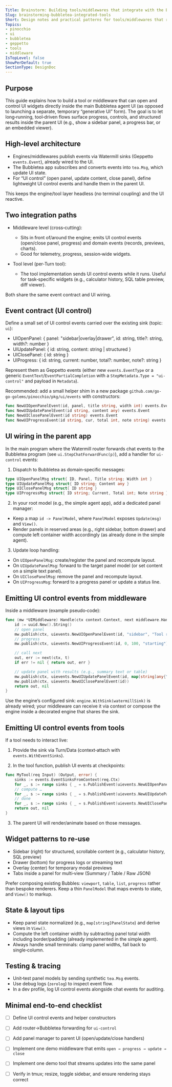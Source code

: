 ```yaml
---
Title: Brainstorm: Building tools/middlewares that integrate with the Bubbletea parent UI
Slug: brainstorming-bubbletea-integrated-tools
Short: Design notes and practical patterns for tools/middlewares that render widgets directly in the main agent UI
Topics:
- pinocchio
- ui
- bubbletea
- geppetto
- tools
- middleware
IsTopLevel: false
ShowPerDefault: true
SectionType: DesignDoc
---
```


## Purpose

This guide explains how to build a tool or middleware that can open and control UI widgets directly inside the main Bubbletea agent UI (as opposed to launching a separate, temporary “generative UI” form). The goal is to let long‑running, tool‑driven flows surface progress, controls, and structured results inside the parent UI (e.g., show a sidebar panel, a progress bar, or an embedded viewer).

## High‑level architecture

- Engines/middlewares publish events via Watermill sinks (Geppetto `events.Event`), already wired to the UI.
- The Bubbletea app subscribes and converts events into `tea.Msg`, which update UI state.
- For “UI control” (open panel, update content, close panel), define lightweight UI control events and handle them in the parent UI.

This keeps the engine/tool layer headless (no terminal coupling) and the UI reactive.

## Two integration paths

- Middleware level (cross‑cutting):
  - Sits in front of/around the engine; emits UI control events (open/close panel, progress) and domain events (records, previews, charts).
  - Good for telemetry, progress, session‑wide widgets.

- Tool level (per‑Turn tool):
  - The tool implementation sends UI control events while it runs. Useful for task‑specific widgets (e.g., calculator history, SQL table preview, diff viewer).

Both share the same event contract and UI wiring.

## Event contract (UI control)

Define a small set of UI control events carried over the existing sink (topic: `ui`):

- UIOpenPanel: { panel: "sidebar|overlay|drawer", id: string, title?: string, width?: number }
- UIUpdatePanel: { id: string, content: string | structured }
- UIClosePanel: { id: string }
- UIProgress: { id: string, current: number, total?: number, note?: string }

Represent them as Geppetto events (either new `events.EventType` or a generic `EventText`/`EventPartialCompletion` with a `StepMetadata.Type = "ui-control"` and payload in `Metadata`).

Recommended: add a small helper shim in a new package `github.com/go-go-golems/pinocchio/pkg/ui/events` with constructors:

```go
func NewUIOpenPanelEvent(id, panel, title string, width int) events.Event
func NewUIUpdatePanelEvent(id string, content any) events.Event
func NewUIClosePanelEvent(id string) events.Event
func NewUIProgressEvent(id string, cur, total int, note string) events.Event
```

## UI wiring in the parent app

In the main program where the Watermill router forwards chat events to the Bubbletea program (see `ui.StepChatForwardFunc(p)`), add a handler for `ui-control` events:

1) Dispatch to Bubbletea as domain‑specific messages:

```go
type UIOpenPanelMsg struct{ ID, Panel, Title string; Width int }
type UIUpdatePanelMsg struct{ ID string; Content any }
type UIClosePanelMsg struct{ ID string }
type UIProgressMsg struct{ ID string; Current, Total int; Note string }
```

2) In your root model (e.g., the simple agent app), add a dedicated panel manager:

- Keep a map `id -> PanelModel`, where `PanelModel` exposes `Update(msg)` and `View()`.
- Render panels in reserved areas (e.g., right sidebar, bottom drawer) and compute left container width accordingly (as already done in the simple agent).

3) Update loop handling:

- On `UIOpenPanelMsg`: create/register the panel and recompute layout.
- On `UIUpdatePanelMsg`: forward to the target panel model (or set content on a simple text panel).
- On `UIClosePanelMsg`: remove the panel and recompute layout.
- On `UIProgressMsg`: forward to a progress panel or update a status line.

## Emitting UI control events from middleware

Inside a middleware (example pseudo‑code):

```go
func (mw *UIMiddleware) Handle(ctx context.Context, next middleware.HandlerFunc, t *turns.Turn) (*turns.Turn, error) {
    id := uuid.New().String()
    // open panel
    mw.publish(ctx, uievents.NewUIOpenPanelEvent(id, "sidebar", "Tool run", 28))
    // progress
    mw.publish(ctx, uievents.NewUIProgressEvent(id, 0, 100, "starting"))

    // call next
    out, err := next(ctx, t)
    if err != nil { return out, err }

    // update panel with results (e.g., summary text or table)
    mw.publish(ctx, uievents.NewUIUpdatePanelEvent(id, map[string]any{"summary": "done"}))
    mw.publish(ctx, uievents.NewUIClosePanelEvent(id))
    return out, nil
}
```

Use the engine’s configured sink: `engine.WithSink(watermillSink)` is already wired; your middleware can receive it via context or compose the engine inside a decorated engine that shares the sink.

## Emitting UI control events from tools

If a tool needs to interact live:

1) Provide the sink via Turn/Data (context‑attach with `events.WithEventSinks`).

2) In the tool function, publish UI events at checkpoints:

```go
func MyTool(req Input) (Output, error) {
    sinks := events.EventSinksFromContext(req.Ctx)
    for _, s := range sinks { _ = s.PublishEvent(uievents.NewUIOpenPanelEvent(...)) }
    // compute …
    for _, s := range sinks { _ = s.PublishEvent(uievents.NewUIUpdatePanelEvent(...)) }
    // done
    for _, s := range sinks { _ = s.PublishEvent(uievents.NewUIClosePanelEvent(...)) }
    return out, nil
}
```

3) The parent UI will render/animate based on those messages.

## Widget patterns to re‑use

- Sidebar (right) for structured, scrollable content (e.g., calculator history, SQL preview)
- Drawer (bottom) for progress logs or streaming text
- Overlay (center) for temporary modal previews
- Tabs inside a panel for multi‑view (Summary / Table / Raw JSON)

Prefer composing existing Bubbles: `viewport`, `table`, `list`, `progress` rather than bespoke renderers. Keep a thin `PanelModel` that maps events to state, and `View()` to markup.

## State & layout tips

- Keep panel state normalized (e.g., `map[string]PanelState`) and derive views in `View()`.
- Compute the left container width by subtracting panel total width including border/padding (already implemented in the simple agent).
- Always handle small terminals: clamp panel widths, fall back to single‑column.

## Testing & tracing

- Unit‑test panel models by sending synthetic `tea.Msg` events.
- Use debug logs (`zerolog`) to inspect event flow.
- In a dev profile, log UI control events alongside chat events for auditing.

## Minimal end‑to‑end checklist

- [ ] Define UI control events and helper constructors
- [ ] Add router→Bubbletea forwarding for `ui-control`
- [ ] Add panel manager to parent UI (open/update/close handlers)
- [ ] Implement one demo middleware that emits `open → progress → update → close`
- [ ] Implement one demo tool that streams updates into the same panel
- [ ] Verify in tmux; resize, toggle sidebar, and ensure rendering stays correct


